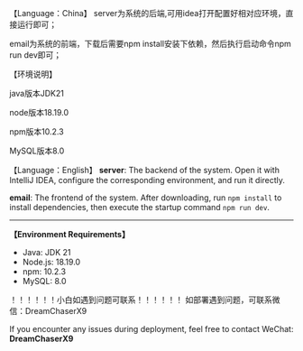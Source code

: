 【Language：China】
server为系统的后端,可用idea打开配置好相对应环境，直接运行即可；

email为系统的前端，下载后需要npm install安装下依赖，然后执行启动命令npm run dev即可；

【环境说明】

java版本JDK21

node版本18.19.0

npm版本10.2.3

MySQL版本8.0

【Language：English】
**server**: The backend of the system. Open it with IntelliJ IDEA, configure the corresponding environment, and run it directly.  

**email**: The frontend of the system. After downloading, run `npm install` to install dependencies, then execute the startup command `npm run dev`.  

---

**【Environment Requirements】**  
- Java: JDK 21  
- Node.js: 18.19.0  
- npm: 10.2.3  
- MySQL: 8.0  


！！！！！！小白如遇到问题可联系！！！！！！
如部署遇到问题，可联系微信：DreamChaserX9  

If you encounter any issues during deployment, feel free to contact WeChat: **DreamChaserX9**  
